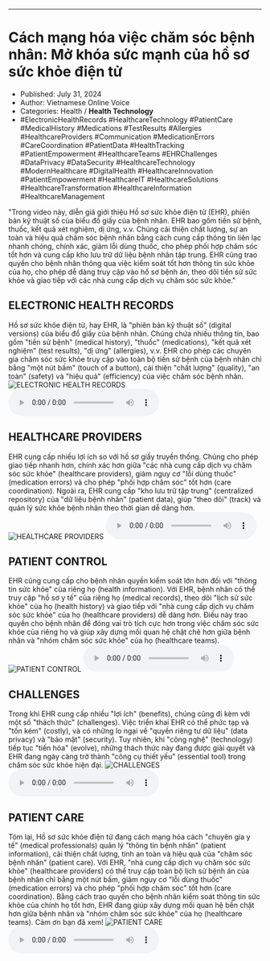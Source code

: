 
---

# Cách mạng hóa việc chăm sóc bệnh nhân: Mở khóa sức mạnh của hồ sơ sức khỏe điện tử

- Published: July 31, 2024
- Author: Vietnamese Online Voice
- Categories: Health / **Health Technology**
- #ElectronicHealthRecords #HealthcareTechnology #PatientCare #MedicalHistory #Medications #TestResults #Allergies #HealthcareProviders #Communication #MedicationErrors #CareCoordination #PatientData #HealthTracking #PatientEmpowerment #HealthcareTeams #EHRChallenges #DataPrivacy #DataSecurity #HealthcareTechnology #ModernHealthcare #DigitalHealth #HealthcareInnovation #PatientEmpowerment #HealthcareIT #HealthcareSolutions #HealthcareTransformation #HealthcareInformation #HealthcareManagement

"Trong video này, diễn giả giới thiệu Hồ sơ sức khỏe điện tử (EHR), phiên bản kỹ thuật số của biểu đồ giấy của bệnh nhân. EHR bao gồm tiền sử bệnh, thuốc, kết quả xét nghiệm, dị ứng, v.v. Chúng cải thiện chất lượng, sự an toàn và hiệu quả chăm sóc bệnh nhân bằng cách cung cấp thông tin liên lạc nhanh chóng, chính xác, giảm lỗi dùng thuốc, cho phép phối hợp chăm sóc tốt hơn và cung cấp kho lưu trữ dữ liệu bệnh nhân tập trung. EHR cũng trao quyền cho bệnh nhân thông qua việc kiểm soát tốt hơn thông tin sức khỏe của họ, cho phép dễ dàng truy cập vào hồ sơ bệnh án, theo dõi tiền sử sức khỏe và giao tiếp với các nhà cung cấp dịch vụ chăm sóc sức khỏe."


## ELECTRONIC HEALTH RECORDS

Hồ sơ sức khỏe điện tử, hay EHR, là "phiên bản kỹ thuật số" (digital versions) của biểu đồ giấy của bệnh nhân. Chúng chứa nhiều thông tin, bao gồm "tiền sử bệnh" (medical history), "thuốc" (medications), "kết quả xét nghiệm" (test results), "dị ứng" (allergies), v.v. EHR cho phép các chuyên gia chăm sóc sức khỏe truy cập vào toàn bộ tiền sử bệnh của bệnh nhân chỉ bằng "một nút bấm" (touch of a button), cải thiện "chất lượng" (quality), "an toàn" (safety) và "hiệu quả" (efficiency) của việc chăm sóc bệnh nhân.
![ELECTRONIC HEALTH RECORDS](https://http-archiver-apis-production-80.schnworks.com/storage/images/transitions/2024-07-31/transition--8779871999-Montserrat-ExtraBold-7B1FA2.jpg)
<audio controls>
    <source src="https://http-archiver-apis-production-80.schnworks.com/storage/storage/audio/file-10810849728.mp3" type="audio/mpeg">
</audio>



## HEALTHCARE PROVIDERS

EHR cung cấp nhiều lợi ích so với hồ sơ giấy truyền thống. Chúng cho phép giao tiếp nhanh hơn, chính xác hơn giữa "các nhà cung cấp dịch vụ chăm sóc sức khỏe" (healthcare providers), giảm nguy cơ "lỗi dùng thuốc" (medication errors) và cho phép "phối hợp chăm sóc" tốt hơn (care coordination). Ngoài ra, EHR cung cấp "kho lưu trữ tập trung" (centralized repository) của "dữ liệu bệnh nhân" (patient data), giúp "theo dõi" (track) và quản lý sức khỏe bệnh nhân theo thời gian dễ dàng hơn.
![HEALTHCARE PROVIDERS](https://http-archiver-apis-production-80.schnworks.com/storage/images/transitions/2024-07-31/transition--19391848372-Montserrat-ExtraBold-9C27B0.jpg)
<audio controls>
    <source src="https://http-archiver-apis-production-80.schnworks.com/storage/storage/audio/file-27195011605.mp3" type="audio/mpeg">
</audio>



## PATIENT CONTROL

EHR cũng cung cấp cho bệnh nhân quyền kiểm soát lớn hơn đối với "thông tin sức khỏe" của riêng họ (health information). Với EHR, bệnh nhân có thể truy cập "hồ sơ y tế" của riêng họ (medical records), theo dõi "lịch sử sức khỏe" của họ (health history) và giao tiếp với "nhà cung cấp dịch vụ chăm sóc sức khỏe" của họ (healthcare providers) dễ dàng hơn. Điều này trao quyền cho bệnh nhân để đóng vai trò tích cực hơn trong việc chăm sóc sức khỏe của riêng họ và giúp xây dựng mối quan hệ chặt chẽ hơn giữa bệnh nhân và "nhóm chăm sóc sức khỏe" của họ (healthcare teams).
![PATIENT CONTROL](https://http-archiver-apis-production-80.schnworks.com/storage/images/transitions/2024-07-31/transition-6885904454-Montserrat-Bold-4A148C.jpg)
<audio controls>
    <source src="https://http-archiver-apis-production-80.schnworks.com/storage/storage/audio/file-3884749289.mp3" type="audio/mpeg">
</audio>



## CHALLENGES

Trong khi EHR cung cấp nhiều "lợi ích" (benefits), chúng cũng đi kèm với một số "thách thức" (challenges). Việc triển khai EHR có thể phức tạp và "tốn kém" (costly), và có những lo ngại về "quyền riêng tư dữ liệu" (data privacy) và "bảo mật" (security). Tuy nhiên, khi "công nghệ" (technology) tiếp tục "tiến hóa" (evolve), những thách thức này đang được giải quyết và EHR đang ngày càng trở thành "công cụ thiết yếu" (essential tool) trong chăm sóc sức khỏe hiện đại.
![CHALLENGES](https://http-archiver-apis-production-80.schnworks.com/storage/images/transitions/2024-07-31/transition-28078390875-Montserrat-Bold-004895.jpg)
<audio controls>
    <source src="https://http-archiver-apis-production-80.schnworks.com/storage/storage/audio/file-25081512464.mp3" type="audio/mpeg">
</audio>



## PATIENT CARE

Tóm lại, Hồ sơ sức khỏe điện tử đang cách mạng hóa cách "chuyên gia y tế" (medical professionals) quản lý "thông tin bệnh nhân" (patient information), cải thiện chất lượng, tính an toàn và hiệu quả của "chăm sóc bệnh nhân" (patient care). Với EHR, "nhà cung cấp dịch vụ chăm sóc sức khỏe" (healthcare providers) có thể truy cập toàn bộ lịch sử bệnh án của bệnh nhân chỉ bằng một nút bấm, giảm nguy cơ "lỗi dùng thuốc" (medication errors) và cho phép "phối hợp chăm sóc" tốt hơn (care coordination). Bằng cách trao quyền cho bệnh nhân kiểm soát thông tin sức khỏe của chính họ tốt hơn, EHR đang giúp xây dựng mối quan hệ bền chặt hơn giữa bệnh nhân và "nhóm chăm sóc sức khỏe" của họ (healthcare teams). Cảm ơn bạn đã xem!
![PATIENT CARE](https://http-archiver-apis-production-80.schnworks.com/storage/images/transitions/2024-07-31/transition--3588950892-Montserrat-Black-4A148C.jpg)
<audio controls>
    <source src="https://http-archiver-apis-production-80.schnworks.com/storage/storage/audio/file-11584083049.mp3" type="audio/mpeg">
</audio>

